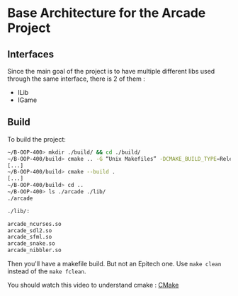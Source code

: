 # Base Architecture for the Arcade Project

## Interfaces

Since the main goal of the project is to have multiple different libs used through the same interface, there is 2 of them :
- ILib
- IGame

## Build
To build the project:
```sh
∼/B-OOP-400> mkdir ./build/ && cd ./build/
∼/B-OOP-400/build> cmake .. -G “Unix Makefiles” -DCMAKE_BUILD_TYPE=Release
[...]
∼/B-OOP-400/build> cmake --build .
[...]
∼/B-OOP-400/build> cd ..
∼/B-OOP-400> ls ./arcade ./lib/
./arcade

./lib/:

arcade_ncurses.so
arcade_sdl2.so
arcade_sfml.so
arcade_snake.so
arcade_nibbler.so
```
Then you'll have a makefile build. But not an Epitech one. Use `make clean` instead of the `make fclean`.

You should watch this video to understand cmake : [CMake](https://www.youtube.com/watch?v=mKZ-i-UfGgQ&ab_channel=kandodev)
